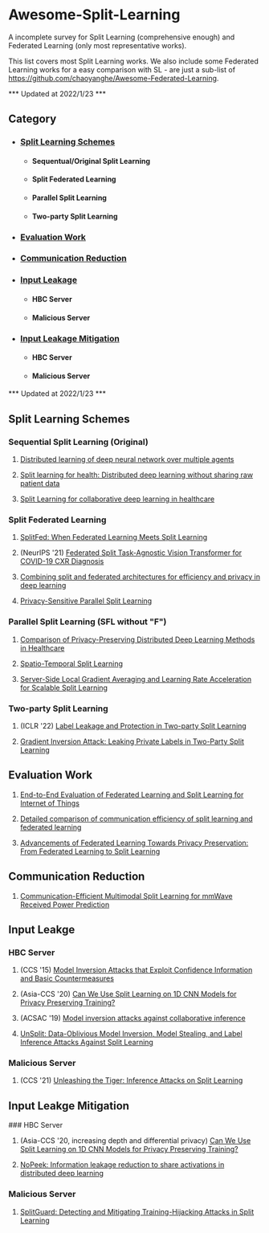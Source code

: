 # Awesome-Split-Learning
A incomplete survey for Split Learning (comprehensive enough) and Federated Learning (only most representative works).

This list covers most Split Learning works. We also include some Federated Learning works for a easy comparison with SL - are just a sub-list of https://github.com/chaoyanghe/Awesome-Federated-Learning.

*** Updated at 2022/1/23 ***

## Category
- ### [Split Learning Schemes](#split-learning-schemes)
    - #### Sequentual/Original Split Learning
    - #### Split Federated Learning
    - #### Parallel Split Learning
    - #### Two-party Split Learning

- ### [Evaluation Work](#evaluation-work)

- ### [Communication Reduction](#communication-reduction)

- ### [Input Leakage](#input-leakage)
    - #### HBC Server
    - #### Malicious Server
- ### [Input Leakage Mitigation](#input-leakage-mitigation)
    - #### HBC Server
    - #### Malicious Server


*** Updated at 2022/1/23 ***

<h2 id="#split-learning-schemes">Split Learning Schemes</h2>

### Sequential Split Learning (Original)
1. [Distributed learning of deep neural network over multiple agents](https://www.sciencedirect.com/science/article/abs/pii/S1084804518301590?via%3Dihub)

2. [Split learning for health: Distributed deep learning
without sharing raw patient data](https://arxiv.org/pdf/1812.00564.pdf)

3. [Split Learning for collaborative deep learning in healthcare](https://arxiv.org/pdf/1912.12115.pdf)

### Split Federated Learning
1. [SplitFed: When Federated Learning Meets Split Learning](https://arxiv.org/abs/2004.12088)

2. (NeurIPS '21) [Federated Split Task-Agnostic Vision Transformer for COVID-19 CXR Diagnosis](https://proceedings.neurips.cc/paper/2021/hash/ceb0595112db2513b9325a85761b7310-Abstract.html)

3. [Combining split and federated architectures for efficiency and privacy in deep learning](https://dl.acm.org/doi/abs/10.1145/3386367.3431678?)

4. [Privacy-Sensitive Parallel Split Learning](https://ieeexplore.ieee.org/abstract/document/9016486?)

### Parallel Split Learning (SFL without "F")

1. [Comparison of Privacy-Preserving Distributed Deep Learning Methods in Healthcare](https://arxiv.org/abs/2012.12591)

2. [Spatio-Temporal Split Learning](https://ieeexplore.ieee.org/abstract/document/9525563)

3. [Server-Side Local Gradient Averaging and Learning Rate Acceleration for Scalable Split Learning](https://arxiv.org/abs/2112.05929)

### Two-party Split Learning

1. (ICLR '22) [Label Leakage and Protection in Two-party Split Learning](https://arxiv.org/abs/2102.08504)

2. [Gradient Inversion Attack: Leaking Private Labels in Two-Party Split Learning](https://arxiv.org/abs/2112.01299)

<h2 id="#evaluation-work">Evaluation Work</h2>

1. [End-to-End Evaluation of Federated Learning and Split Learning for Internet of Things](https://arxiv.org/abs/2003.13376)

2. [Detailed comparison of communication efficiency of split learning and federated learning](https://arxiv.org/abs/1909.09145)

3. [Advancements of Federated Learning Towards Privacy Preservation: From Federated Learning to Split Learning](https://link.springer.com/chapter/10.1007/978-3-030-70604-3_4)

<h2 id="#communication-reduction">Communication Reduction</h2>

1. [Communication-Efficient Multimodal Split Learning for mmWave Received Power Prediction](https://ieeexplore.ieee.org/abstract/document/9026781?)

<h2 id="#input-leakge">Input Leakge</h2>

### HBC Server
1. (CCS '15) [Model Inversion Attacks that Exploit Confidence Information and Basic Countermeasures](https://dl.acm.org/doi/abs/10.1145/2810103.2813677)

2. (Asia-CCS '20) [Can We Use Split Learning on 1D CNN Models for Privacy Preserving Training?](https://dl.acm.org/doi/abs/10.1145/3320269.3384740?)


3. (ACSAC '19) [Model inversion attacks against collaborative inference](https://dl.acm.org/doi/abs/10.1145/3359789.3359824?)

4. [UnSplit: Data-Oblivious Model Inversion, Model Stealing, and Label Inference Attacks Against Split Learning](https://arxiv.org/abs/2108.09033)

### Malicious Server

1. (CCS '21) [Unleashing the Tiger: Inference Attacks on Split Learning](https://dl.acm.org/doi/abs/10.1145/3460120.3485259?)

<h2 id="#input-leakge-mitigation">Input Leakge Mitigation</h2>
### HBC Server

1. (Asia-CCS '20, increasing depth and differential privacy) [Can We Use Split Learning on 1D CNN Models for Privacy Preserving Training?](https://dl.acm.org/doi/abs/10.1145/3320269.3384740?)

2. [NoPeek: Information leakage reduction to share activations in distributed deep learning](https://ieeexplore.ieee.org/abstract/document/9346367?)

### Malicious Server
1. [SplitGuard: Detecting and Mitigating Training-Hijacking Attacks in Split Learning](https://arxiv.org/abs/2108.09052)
